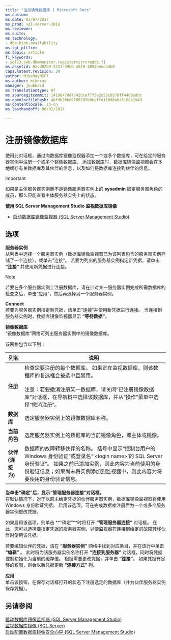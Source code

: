 ```yaml
---
title: "注册镜像数据库 | Microsoft Docs"
ms.custom: 
ms.date: 03/07/2017
ms.prod: sql-server-2016
ms.reviewer: 
ms.suite: 
ms.technology:
- dbe-high-availability
ms.tgt_pltfrm: 
ms.topic: article
f1_keywords:
- sql13.swb.dbmmonitor.registermirroreddb.f1
ms.assetid: 6acd02b9-2311-49b0-a5f8-3852beecb4b0
caps.latest.revision: 30
author: MikeRayMSFT
ms.author: mikeray
manager: jhubbard
ms.translationtype: HT
ms.sourcegitcommit: 1419847dd47435cef775a2c55c0578ff4406cddc
ms.openlocfilehash: abfdb26bd9f05785b8ecffe110d0aba5188e1949
ms.contentlocale: zh-cn
ms.lasthandoff: 08/02/2017

---
```

# <a name="register-mirrored-database"></a>注册镜像数据库
  使用此对话框，通过向数据库镜像监视器添加一个或多个数据库，可在给定的服务器实例中注册一个或多个镜像数据库。 添加数据库时，数据库镜像监视器会在本地缓存有关数据库及其伙伴的信息，以及如何将数据库连接到伙伴的信息。  
  
> [!IMPORTANT]  
>  如果是主体服务器实例而不是镜像服务器实例上的 **sysadmin** 固定服务器角色的成员，那么只能查看主体服务器实例上的状态。  
  
 **使用 SQL Server Management Studio 监视数据库镜像**  
  
-   [启动数据库镜像监视器 (SQL Server Management Studio)](../../database-engine/database-mirroring/start-database-mirroring-monitor-sql-server-management-studio.md)  
  
## <a name="options"></a>选项  
 **服务器实例**  
 从列表中选择一个服务器实例（数据库镜像监视器已为该列表包含的服务器实例存储了一个连接），或单击“连接”。 若要为列出的服务器实例指定新凭据，请单击 **“连接”** 并使用新凭据进行连接。  
  
> [!NOTE]  
>  若要在多个服务器实例上注册数据库，请在针对某一服务器实例完成所需数据库的检查之后，单击“应用”，然后再选择另一个服务器实例。  
  
 **Connect**  
 若要为服务器实例指定新凭据，请单击“连接”并使用新凭据进行连接。 当连接到服务器实例时，数据库镜像监视器显示 **“等待数据”**。  
  
 **镜像数据库**  
 “镜像数据库”网格可列出服务器实例中的镜像数据库。  
  
 该网格包含以下列：  
  
|列名|说明|  
|-----------------|-----------------|  
|**注册**|检查您要注册的每个数据库。 如果正在监视数据库，则该数据库的复选框会被选中且禁用。<br /><br /> 注意：若要撤消注册某一数据库，请关闭“已注册镜像数据库”对话框，在导航树中选择该数据库，并从“操作”菜单中选择“撤消注册”。|  
|**数据库**|选定服务器实例上的镜像数据库名称。|  
|**当前角色**|选定服务器实例上的数据库的当前镜像角色，即主体或镜像。|  
|**伙伴(连接为)**|数据库的故障转移伙伴的名称。 括号中显示“控制台用户的 Windows 身份验证”或登录名“‘\<login name>’的 SQL Server 身份验证”。 如果之前已添加实例，则此内容为当前使用的身份验证信息；如果尚未将实例添加到监视器中，则此内容为将要使用的身份验证信息。|  
  
 **当单击“确定”后，显示“管理服务器连接”对话框。**  
 在默认情况下，对于以前未给定凭据的伙伴服务器实例，数据库镜像监视器将使用 Windows 身份验证凭据。 启用该选项，可在完成数据库注册后为一个或多个服务器实例更改凭据。  
  
 如果启用该选项，则单击 **“确定”**时将打开 **“管理服务器连接”** 对话框。 在此，您可以选择要指定凭据的服务器实例，以便监视器在连接到给定的故障转移伙伴时使用该凭据。  
  
 若要编辑伙伴的凭据，请在 **“服务器实例”** 网格中找到对应条目，并在该行中单击 **“编辑”** 。 此时将为该服务器实例名称打开 **“连接到服务器”** 对话框，同时将凭据控制初始化为当前的缓存值。 根据需要更改凭据，并单击 **“连接”**。 如果凭据有足够的权限，则会以新凭据更新 **“连接方式”** 列。  
  
 **应用**  
 单击该按钮，在保存对话框打开的状态下注册选定的数据库（并为伙伴服务器实例保存凭据）。  
  
## <a name="see-also"></a>另请参阅  
 [启动数据库镜像监视器 (SQL Server Management Studio)](../../database-engine/database-mirroring/start-database-mirroring-monitor-sql-server-management-studio.md)   
 [监视数据库镜像 (SQL Server)](../../database-engine/database-mirroring/monitoring-database-mirroring-sql-server.md)   
 [启动配置数据库镜像安全向导 (SQL Server Management Studio)](../../database-engine/database-mirroring/start-the-configuring-database-mirroring-security-wizard.md)  
  
  

